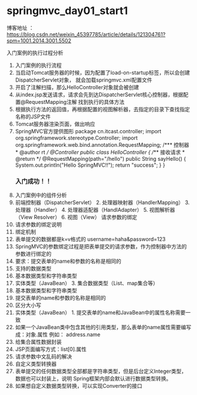 # springmvc_day01_start1
博客地址 ：https://blog.csdn.net/weixin_45397785/article/details/121304761?spm=1001.2014.3001.5502


入门案例的执行过程分析
1. 入门案例的执行流程
1. 当启动Tomcat服务器的时候，因为配置了load-on-startup标签，所以会创建DispatcherServlet对象，
就会加载springmvc.xml配置文件
2. 开启了注解扫描，那么HelloController对象就会被创建
3. 从index.jsp发送请求，请求会先到达DispatcherServlet核心控制器，根据配置@RequestMapping注解
找到执行的具体方法
4. 根据执行方法的返回值，再根据配置的视图解析器，去指定的目录下查找指定名称的JSP文件
5. Tomcat服务器渲染页面，做出响应
2. SpringMVC官方提供图形
package cn.itcast.controller; import org.springframework.stereotype.Controller; import org.springframework.web.bind.annotation.RequestMapping; /*** 控制器 * @author rt */ @Controller public class HelloController { /*** 接收请求 * @return */ @RequestMapping(path="/hello") public String sayHello() { System.out.println("Hello SpringMVC!!"); return "success"; } } <body><h3>入门成功！！</h3> </body>
3. 入门案例中的组件分析
1. 前端控制器（DispatcherServlet） 2. 处理器映射器（HandlerMapping） 3. 处理器（Handler） 4. 处理器适配器（HandlAdapter） 5. 视图解析器（View Resolver） 6. 视图（View）
请求参数的绑定
1. 请求参数的绑定说明
1. 绑定机制
1. 表单提交的数据都是k=v格式的 username=haha&password=123
2. SpringMVC的参数绑定过程是把表单提交的请求参数，作为控制器中方法的参数进行绑定的
3. 要求：提交表单的name和参数的名称是相同的
2. 支持的数据类型
1. 基本数据类型和字符串类型
2. 实体类型（JavaBean） 3. 集合数据类型（List、map集合等）
2. 基本数据类型和字符串类型
1. 提交表单的name和参数的名称是相同的
2. 区分大小写
3. 实体类型（JavaBean） 1. 提交表单的name和JavaBean中的属性名称需要一致
2. 如果一个JavaBean类中包含其他的引用类型，那么表单的name属性需要编写成：对象.属性 例如：
address.name
4. 给集合属性数据封装
1. JSP页面编写方式：list[0].属性
5. 请求参数中文乱码的解决
6. 自定义类型转换器
1. 表单提交的任何数据类型全部都是字符串类型，但是后台定义Integer类型，数据也可以封装上，说明
Spring框架内部会默认进行数据类型转换。
2. 如果想自定义数据类型转换，可以实现Converter的接口
